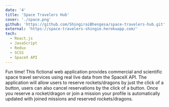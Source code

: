 ```yaml
---
date: '4'
title: 'Space Travelers Hub'
cover: './space.png'
github: 'https://github.com/ShingiraiBhengesa/space-travelers-hub.git'
external: 'https://space-travelers-shingie.herokuapp.com/'
tech:
  - React.js
  - JavaScript
  - Redux
  - SCSS
  - SpaceX API
---
```

Fun time! This fictional web application provides commercial and scientific space travel services using real live data from the SpaceX API. The application will allow users to reserve rockets/dragons by just the click of a button, users can also cancel reservations by the click of a button. Once you reserve a rocket/dragon or join a mission your profile is automatically updated with joined missions and reserved rockets/dragons.